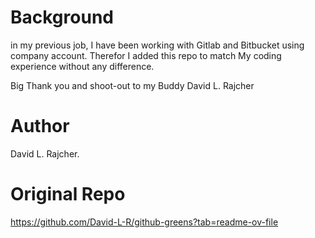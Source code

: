 # Background

in my previous job, I have been working with Gitlab and Bitbucket using company account. Therefor I added this repo to match My coding experience without any difference.

Big Thank you and shoot-out to my Buddy David L. Rajcher

# Author

David L. Rajcher.

# Original Repo

https://github.com/David-L-R/github-greens?tab=readme-ov-file
